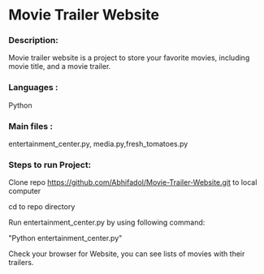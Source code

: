 # Movie Trailer Website
### Description:
Movie trailer website is a project to store your favorite movies, including movie title, and a  movie trailer.

### Languages :
Python

### Main files :
entertainment_center.py, media.py,fresh_tomatoes.py



### Steps to run Project:

Clone repo https://github.com/Abhifadol/Movie-Trailer-Website.git to local computer

cd to repo directory 

Run entertainment_center.py by using following command:

"Python entertainment_center.py"

Check your browser for Website, you can see lists of movies with their trailers.


